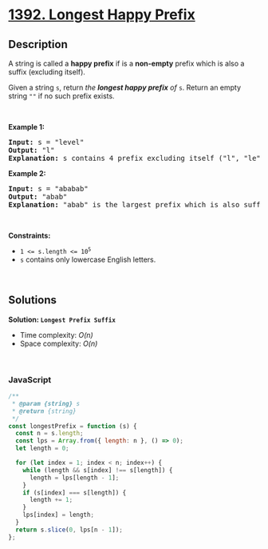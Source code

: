 # [1392. Longest Happy Prefix](https://leetcode.com/problems/longest-happy-prefix)

## Description

<div class="elfjS" data-track-load="description_content"><p>A string is called a <strong>happy prefix</strong> if is a <strong>non-empty</strong> prefix which is also a suffix (excluding itself).</p>

<p>Given a string <code>s</code>, return <em>the <strong>longest happy prefix</strong> of</em> <code>s</code>. Return an empty string <code>""</code> if no such prefix exists.</p>

<p>&nbsp;</p>
<p><strong class="example">Example 1:</strong></p>

<pre><strong>Input:</strong> s = "level"
<strong>Output:</strong> "l"
<strong>Explanation:</strong> s contains 4 prefix excluding itself ("l", "le", "lev", "leve"), and suffix ("l", "el", "vel", "evel"). The largest prefix which is also suffix is given by "l".
</pre>

<p><strong class="example">Example 2:</strong></p>

<pre><strong>Input:</strong> s = "ababab"
<strong>Output:</strong> "abab"
<strong>Explanation:</strong> "abab" is the largest prefix which is also suffix. They can overlap in the original string.
</pre>

<p>&nbsp;</p>
<p><strong>Constraints:</strong></p>

<ul>
	<li><code>1 &lt;= s.length &lt;= 10<sup>5</sup></code></li>
	<li><code>s</code> contains only lowercase English letters.</li>
</ul>
</div>

<p>&nbsp;</p>

## Solutions

**Solution: `Longest Prefix Suffix`**

- Time complexity: <em>O(n)</em>
- Space complexity: <em>O(n)</em>

<p>&nbsp;</p>

### **JavaScript**

```js
/**
 * @param {string} s
 * @return {string}
 */
const longestPrefix = function (s) {
  const n = s.length;
  const lps = Array.from({ length: n }, () => 0);
  let length = 0;

  for (let index = 1; index < n; index++) {
    while (length && s[index] !== s[length]) {
      length = lps[length - 1];
    }
    if (s[index] === s[length]) {
      length += 1;
    }
    lps[index] = length;
  }
  return s.slice(0, lps[n - 1]);
};
```

